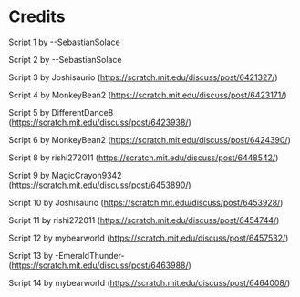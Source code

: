 # Credits
Script 1 by --SebastianSolace

Script 2 by --SebastianSolace

Script 3 by Joshisaurio (https://scratch.mit.edu/discuss/post/6421327/)

Script 4 by MonkeyBean2 (https://scratch.mit.edu/discuss/post/6423171/)

Script 5 by DifferentDance8 (https://scratch.mit.edu/discuss/post/6423938/)

Script 6 by MonkeyBean2 (https://scratch.mit.edu/discuss/post/6424390/)

Script 8 by rishi272011 (https://scratch.mit.edu/discuss/post/6448542/)

Script 9 by MagicCrayon9342 (https://scratch.mit.edu/discuss/post/6453890/)

Script 10 by Joshisaurio (https://scratch.mit.edu/discuss/post/6453928/)

Script 11 by rishi272011 (https://scratch.mit.edu/discuss/post/6454744/)

Script 12 by mybearworld (https://scratch.mit.edu/discuss/post/6457532/)

Script 13 by -EmeraldThunder- (https://scratch.mit.edu/discuss/post/6463988/)

Script 14 by mybearworld (https://scratch.mit.edu/discuss/post/6464008/)
